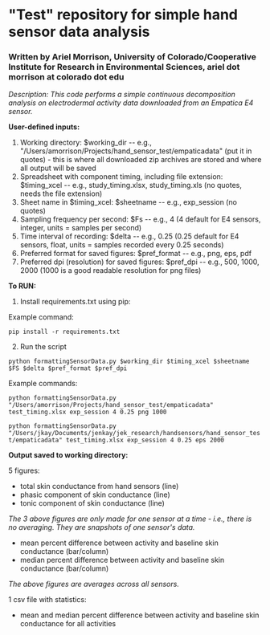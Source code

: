 
# "Test" repository for simple hand sensor data analysis
### Written by Ariel Morrison, University of Colorado/Cooperative Institute for Research in Environmental Sciences, ariel dot morrison at colorado dot edu

*Description: This code performs a simple continuous decomposition analysis on electrodermal activity data downloaded from an Empatica E4 sensor.*

**User-defined inputs:**
1. Working directory: $working_dir  --  e.g., "/Users/amorrison/Projects/hand_sensor_test/empaticadata" (put it in quotes) - this is where all downloaded zip archives are stored and where all output will be saved
2. Spreadsheet with component timing, including file extension: $timing_xcel -- e.g., study_timing.xlsx, study_timing.xls (no quotes, needs the file extension)
3. Sheet name in $timing_xcel: $sheetname -- e.g., exp_session (no quotes)
4. Sampling frequency per second: $Fs  --  e.g., 4 (4 default for E4 sensors, integer, units = samples per second)
5. Time interval of recording: $delta  --  e.g., 0.25 (0.25 default for E4 sensors, float, units = samples recorded every 0.25 seconds)
6. Preferred format for saved figures: $pref_format -- e.g., png, eps, pdf
7. Preferred dpi (resolution) for saved figures: $pref_dpi -- e.g., 500, 1000, 2000 (1000 is a good readable resolution for png files)


**To RUN:**

1) Install requirements.txt using pip:

Example command:

`pip install -r requirements.txt`

2) Run the script

`python formattingSensorData.py $working_dir $timing_xcel $sheetname $FS $delta $pref_format $pref_dpi`


Example commands:

`python formattingSensorData.py "/Users/amorrison/Projects/hand_sensor_test/empaticadata" test_timing.xlsx exp_session 4 0.25 png 1000`


`python formattingSensorData.py "/Users/jkay/Documents/jenkay/jek_research/handsensors/hand_sensor_test/empaticadata" test_timing.xlsx exp_session 4 0.25 eps 2000`


**Output saved to working directory:**

5 figures:
- total skin conductance from hand sensors (line)
- phasic component of skin conductance (line)
- tonic component of skin conductance (line)

*The 3 above figures are only made for one sensor at a time - i.e., there is no averaging. They are snapshots of one sensor's data.*

- mean percent difference between activity and baseline skin conductance (bar/column)
- median percent difference between activity and baseline skin conductance (bar/column)

*The above figures are averages across all sensors.*


1 csv file with statistics:
- mean and median percent difference between activity and baseline skin conductance for all activities
